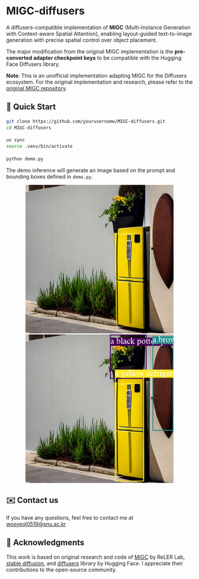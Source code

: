# MIGC-diffusers

A diffusers-compatible implementation of **MIGC** (Multi-Instance Generation with Context-aware Spatial Attention), enabling layout-guided text-to-image generation with precise spatial control over object placement.

The major modification from the original MIGC implementation is the **pre-converted adapter checkpoint keys** to be compatible with the Hugging Face Diffusers library.

**Note**: This is an unofficial implementation adapting MIGC for the Diffusers ecosystem. For the original implementation and research, please refer to the [original MIGC repository](https://github.com/limuloo/MIGC).

## 🎯 Quick Start

```bash
git clone https://github.com/yourusername/MIGC-diffusers.git
cd MIGC-diffusers

uv sync
source .venv/bin/activate

python demo.py
```

The demo inference will generate an image based on the prompt and bounding boxes defined in `demo.py`.

<p align="center">
  <img src="assets/image.png" alt="example" width="400" height="400"/>
  <img src="assets/image_with_layout.png" alt="example_with_layout" width="400" height="400"/>
</p>

## ✉️ Contact us

If you have any questions, feel free to contact me at wooyeol0519@snu.ac.kr

## 🙏 Acknowledgments

This work is based on original research and code of [MIGC](https://github.com/limuloo/MIGC) by ReLER Lab, [stable diffusion](https://arxiv.org/abs/2304.08818), and [diffusers](https://github.com/huggingface/diffusers/) library by Hugging Face. I appreciate their contributions to the open-source community.
